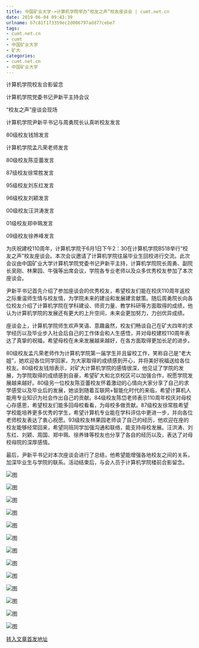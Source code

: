 ```yaml
---
title: 中国矿业大学->计算机学院举办“校友之声”校友座谈会 | cumt.net.cn
date: 2019-06-04 09:43:39
urlname: b7c81f173359ec2d006797add77cebe7
tags: 
- cumt.net.cn
- cumt
- 中国矿业大学
- 矿大
categories:
- cumt.net.cn
- 中国矿业大学
---
```



计算机学院校友合影留念

计算机学院党委书记尹新平主持会议

“校友之声”座谈会现场

计算机学院尹新平书记与周勇院长认真听校友发言

80级校友钱旭发言

计算机学院孟凡荣老师发言

80级校友陈亚蕾发言

87级校友徐常胜发言

95级校友刘东红发言

96级校友刘颖发言

00级校友汪洪涛发言

01级校友郑中珮发言

09级校友徐养峰发言

为庆祝建校110周年，计算机学院于6月1日下午2：30在计算机学院B518举行“校友之声”校友座谈会。本次会议邀请了计算机学院往届毕业生回校进行交流。此次会议由中国矿业大学计算机学院党委书记尹新平主持，计算机学院院长周勇、副院长吴刚、林果园、牛强等出席会议，学院各专业老师以及众多优秀校友参加了本次座谈会。

尹新平书记首先介绍了参加座谈会的优秀校友，希望校友们能在校庆110周年返校之际重温师生情与校友情，为学院未来的建设和发展建言献策。随后周勇院长向各位校友介绍了计算机学院在学科建设、师资力量、教学科研等方面取得的成绩，他认为计算机学院的发展还有更大的上升空间，未来会更加努力，力创优异成绩。

座谈会上，计算机学院师生欢声笑语、意趣盎然，校友们畅谈自己在矿大四年的求学经历以及毕业步入社会后自己的工作体会和人生感悟，并对母校建校110周年表达了真挚的祝福，希望母校在未来发展越来越好，在各方面取得更加长足的进步。

80级校友孟凡荣老师作为计算机学院第一届学生并且留校工作，笑称自己是“老大姐”，她欢迎各位同学回家，为大家取得的成绩感到开心，并将美好祝福送给各位校友。80级校友钱旭表示，对矿大计算机学院的感情很深，他见证了学院的发展，为学院取得的成绩感到自豪，希望矿大和北京校区可以加强合作，祝愿学院发展越来越好。80级另一位校友陈亚蕾校友怀着激动的心情向大家分享了自己的求学感受以及毕业后的发展，她谈到随着互联网+智能化时代的来临，希望计算机人能用专业知识为社会作出自己的贡献。84级校友陈岱老师表示110周年校庆对母校心存感恩，希望校友们能多回母校看看，为母校多做贡献。87级校友徐常胜希望学校能培养更多优秀的学生，希望计算机专业能在学科评估中更进一步，并向各位老师校友表达了衷心祝愿。93级校友林果园老师谈了自己的经历，他欢迎在座的校友能够经常回来，希望同班同学加强沟通和联络，能支持母校发展。汪洪涛、刘东红、刘颖、周国、郑中珮、徐养锋等校友也分享了各自的经历以及，表达了对母校母院的深厚感情。

最后，尹新平书记对本次座谈会进行了总结，他希望能增强各地校友之间的关系，加深毕业生与学院的联系。活动结束后，与会人员于计算机学院楼前合影留念。



![图](http://xwzx.cumt.edu.cn/_upload/article/images/8e/79/6efe501a4abf8d372cce33f89ccf/0c0b7fe5-b878-4e95-a94d-aab9e916139c.jpg)

![图](http://xwzx.cumt.edu.cn/_upload/article/images/8e/79/6efe501a4abf8d372cce33f89ccf/eb5f3dc7-bb59-4952-bbc1-53f576bd277d.jpg)

![图](http://xwzx.cumt.edu.cn/_upload/article/images/8e/79/6efe501a4abf8d372cce33f89ccf/eb5477bb-c0f9-4f94-8ea4-4666e357db5b.jpg)

![图](http://xwzx.cumt.edu.cn/_upload/article/images/8e/79/6efe501a4abf8d372cce33f89ccf/1aaa5f57-31a1-4c32-b1a3-2518c971b6c6.jpg)

![图](http://xwzx.cumt.edu.cn/_upload/article/images/8e/79/6efe501a4abf8d372cce33f89ccf/b99c90f5-fc82-40aa-a4b2-218e5fe43494.jpg)

![图](http://xwzx.cumt.edu.cn/_upload/article/images/8e/79/6efe501a4abf8d372cce33f89ccf/1c3dfe79-2fbf-43c6-866e-62284c51159d.jpg)

![图](http://xwzx.cumt.edu.cn/_upload/article/images/8e/79/6efe501a4abf8d372cce33f89ccf/fb290b5c-1668-44fc-ad2a-c986c7234f23.jpg)

![图](http://xwzx.cumt.edu.cn/_upload/article/images/8e/79/6efe501a4abf8d372cce33f89ccf/7aa2c456-e0cb-4ed1-acc4-7169deadc262.jpg)

![图](http://xwzx.cumt.edu.cn/_upload/article/images/8e/79/6efe501a4abf8d372cce33f89ccf/fda76075-6dca-4e51-b297-fc1c55da290c.jpg)

![图](http://xwzx.cumt.edu.cn/_upload/article/images/8e/79/6efe501a4abf8d372cce33f89ccf/27d42036-4bb3-4641-ac27-4d0f4739c28f.jpg)

![图](http://xwzx.cumt.edu.cn/_upload/article/images/8e/79/6efe501a4abf8d372cce33f89ccf/2f22b1ed-8062-4d6f-ad0a-d49e96c2021f.jpg)

![图](http://xwzx.cumt.edu.cn/_upload/article/images/8e/79/6efe501a4abf8d372cce33f89ccf/ace4476c-b117-4f66-8617-d73f3f54c185.jpg)

![图](http://xwzx.cumt.edu.cn/_upload/article/images/8e/79/6efe501a4abf8d372cce33f89ccf/1f838f54-7796-4fce-840e-b922c595df13.jpg)

[转入文章首发地址](http://xwzx.cumt.edu.cn/0e/f9/c523a528121/page.htm)